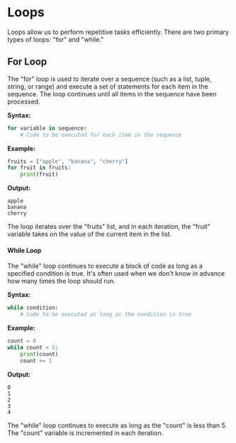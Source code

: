 # Loops

Loops allow us to perform repetitive tasks efficiently. There are two primary types of loops: "for" and "while."

## For Loop

The "for" loop is used to iterate over a sequence (such as a list, tuple, string, or range) and execute a set of statements for each item in the sequence. The loop continues until all items in the sequence have been processed.

**Syntax:**

```python
for variable in sequence:
    # Code to be executed for each item in the sequence
```

**Example:**

```python
fruits = ["apple", "banana", "cherry"]
for fruit in fruits:
    print(fruit)
```

**Output:**

```
apple
banana
cherry
```

The loop iterates over the "fruits" list, and in each iteration, the "fruit" variable takes on the value of the current item in the list.

#### While Loop

The "while" loop continues to execute a block of code as long as a specified condition is true. It's often used when we don't know in advance how many times the loop should run.

**Syntax:**

```python
while condition:
    # Code to be executed as long as the condition is true
```

**Example:**

```python
count = 0
while count < 5:
    print(count)
    count += 1
```

**Output:**

```
0
1
2
3
4
```

The "while" loop continues to execute as long as the "count" is less than 5. The "count" variable is incremented in each iteration.